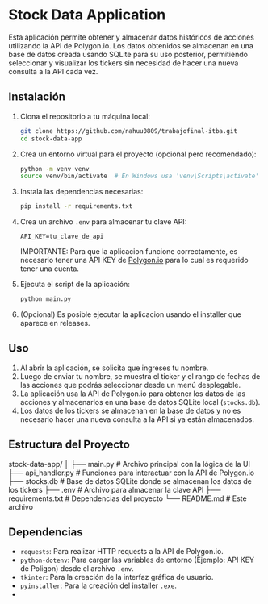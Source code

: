 # Stock Data Application

Esta aplicación permite obtener y almacenar datos históricos de acciones utilizando la API de Polygon.io. Los datos obtenidos se almacenan en una base de datos creada usando SQLite para su uso posterior, permitiendo seleccionar y visualizar los tickers sin necesidad de hacer una nueva consulta a la API cada vez.

## Instalación

1. Clona el repositorio a tu máquina local:

    ```bash
    git clone https://github.com/nahuu0809/trabajofinal-itba.git
    cd stock-data-app
    ```

2. Crea un entorno virtual para el proyecto (opcional pero recomendado):

    ```bash
    python -m venv venv
    source venv/bin/activate  # En Windows usa 'venv\Scripts\activate'
    ```

3. Instala las dependencias necesarias:

    ```bash
    pip install -r requirements.txt
    ```

4. Crea un archivo `.env` para almacenar tu clave API:

    ```plaintext
    API_KEY=tu_clave_de_api
    ```

    IMPORTANTE: Para que la aplicacion funcione correctamente, es necesario tener una API KEY de [Polygon.io](https://polygon.io/) para lo cual es requerido tener una cuenta.

5. Ejecuta el script de la aplicación:

    ```bash
    python main.py
    ```
6. (Opcional)
    Es posible ejecutar la aplicacion usando el installer que aparece en releases.

## Uso

1. Al abrir la aplicación, se solicita que ingreses tu nombre.
2. Luego de enviar tu nombre, se muestra el ticker y el rango de fechas de las acciones que podrás seleccionar desde un menú desplegable.
3. La aplicación usa la API de Polygon.io para obtener los datos de las acciones y almacenarlos en una base de datos SQLite local (`stocks.db`).
4. Los datos de los tickers se almacenan en la base de datos y no es necesario hacer una nueva consulta a la API si ya están almacenados.

## Estructura del Proyecto

stock-data-app/ │ ├── main.py # Archivo principal con la lógica de la UI ├── api_handler.py # Funciones para interactuar con la API de Polygon.io ├── stocks.db # Base de datos SQLite donde se almacenan los datos de los tickers ├── .env # Archivo para almacenar la clave API ├── requirements.txt # Dependencias del proyecto └── README.md # Este archivo


## Dependencias

- `requests`: Para realizar HTTP requests a la API de Polygon.io.
- `python-dotenv`: Para cargar las variables de entorno (Ejemplo: API KEY de Poligon) desde el archivo `.env`.
- `tkinter`: Para la creación de la interfaz gráfica de usuario.
- `pyinstaller`: Para la creación del installer `.exe`.
- 